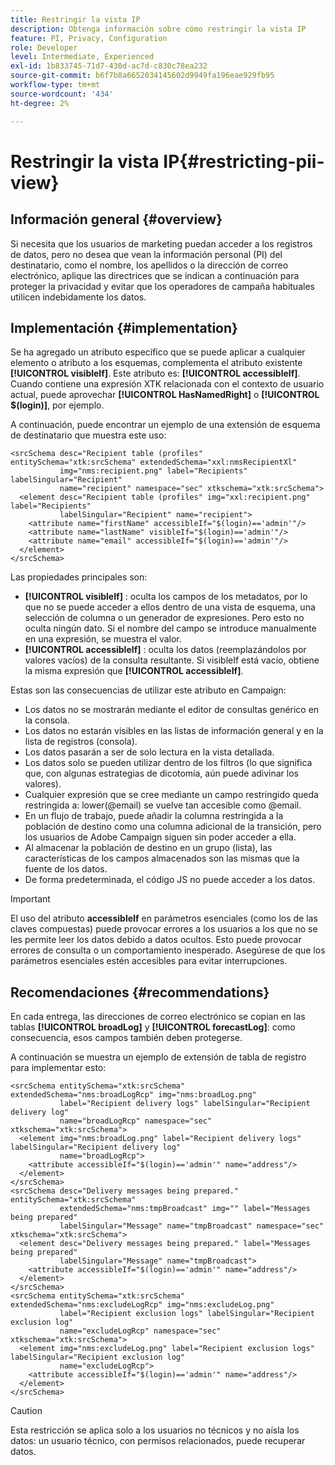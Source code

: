```yaml
---
title: Restringir la vista IP
description: Obtenga información sobre cómo restringir la vista IP
feature: PI, Privacy, Configuration
role: Developer
level: Intermediate, Experienced
exl-id: 1b833745-71d7-430d-ac7d-c830c78ea232
source-git-commit: b6f7b8a6652034145602d9949fa196eae929fb95
workflow-type: tm+mt
source-wordcount: '434'
ht-degree: 2%

---
```


# Restringir la vista IP{#restricting-pii-view}

## Información general {#overview}

Si necesita que los usuarios de marketing puedan acceder a los registros de datos, pero no desea que vean la información personal (PI) del destinatario, como el nombre, los apellidos o la dirección de correo electrónico, aplique las directrices que se indican a continuación para proteger la privacidad y evitar que los operadores de campaña habituales utilicen indebidamente los datos.

## Implementación {#implementation}

Se ha agregado un atributo específico que se puede aplicar a cualquier elemento o atributo a los esquemas, complementa el atributo existente **[!UICONTROL visibleIf]**. Este atributo es: **[!UICONTROL accessibleIf]**. Cuando contiene una expresión XTK relacionada con el contexto de usuario actual, puede aprovechar **[!UICONTROL HasNamedRight]** o **[!UICONTROL $(login)]**, por ejemplo.

A continuación, puede encontrar un ejemplo de una extensión de esquema de destinatario que muestra este uso:

```
<srcSchema desc="Recipient table (profiles" entitySchema="xtk:srcSchema" extendedSchema="xxl:nmsRecipientXl"
           img="nms:recipient.png" label="Recipients" labelSingular="Recipient"
           name="recipient" namespace="sec" xtkschema="xtk:srcSchema">
  <element desc="Recipient table (profiles" img="xxl:recipient.png" label="Recipients"
           labelSingular="Recipient" name="recipient">
    <attribute name="firstName" accessibleIf="$(login)=='admin'"/>
    <attribute name="lastName" visibleIf="$(login)=='admin'"/>
    <attribute name="email" accessibleIf="$(login)=='admin'"/>
  </element>
</srcSchema>
```

Las propiedades principales son:

* **[!UICONTROL visibleIf]** : oculta los campos de los metadatos, por lo que no se puede acceder a ellos dentro de una vista de esquema, una selección de columna o un generador de expresiones. Pero esto no oculta ningún dato. Si el nombre del campo se introduce manualmente en una expresión, se muestra el valor.
* **[!UICONTROL accessibleIf]** : oculta los datos (reemplazándolos por valores vacíos) de la consulta resultante. Si visibleIf está vacío, obtiene la misma expresión que **[!UICONTROL accessibleIf]**.

Estas son las consecuencias de utilizar este atributo en Campaign:

* Los datos no se mostrarán mediante el editor de consultas genérico en la consola.
* Los datos no estarán visibles en las listas de información general y en la lista de registros (consola).
* Los datos pasarán a ser de solo lectura en la vista detallada.
* Los datos solo se pueden utilizar dentro de los filtros (lo que significa que, con algunas estrategias de dicotomía, aún puede adivinar los valores).
* Cualquier expresión que se cree mediante un campo restringido queda restringida a: lower(@email) se vuelve tan accesible como @email.
* En un flujo de trabajo, puede añadir la columna restringida a la población de destino como una columna adicional de la transición, pero los usuarios de Adobe Campaign siguen sin poder acceder a ella.
* Al almacenar la población de destino en un grupo (lista), las características de los campos almacenados son las mismas que la fuente de los datos.
* De forma predeterminada, el código JS no puede acceder a los datos.

>[!IMPORTANT]
>
>El uso del atributo **accessibleIf** en parámetros esenciales (como los de las claves compuestas) puede provocar errores a los usuarios a los que no se les permite leer los datos debido a datos ocultos. Esto puede provocar errores de consulta o un comportamiento inesperado. Asegúrese de que los parámetros esenciales estén accesibles para evitar interrupciones.

## Recomendaciones {#recommendations}

En cada entrega, las direcciones de correo electrónico se copian en las tablas **[!UICONTROL broadLog]** y **[!UICONTROL forecastLog]**: como consecuencia, esos campos también deben protegerse.

A continuación se muestra un ejemplo de extensión de tabla de registro para implementar esto:

```
<srcSchema entitySchema="xtk:srcSchema" extendedSchema="nms:broadLogRcp" img="nms:broadLog.png"
           label="Recipient delivery logs" labelSingular="Recipient delivery log"
           name="broadLogRcp" namespace="sec" xtkschema="xtk:srcSchema">
  <element img="nms:broadLog.png" label="Recipient delivery logs" labelSingular="Recipient delivery log"
           name="broadLogRcp">
    <attribute accessibleIf="$(login)=='admin'" name="address"/>
  </element>
</srcSchema>
<srcSchema desc="Delivery messages being prepared." entitySchema="xtk:srcSchema"
           extendedSchema="nms:tmpBroadcast" img="" label="Messages being prepared"
           labelSingular="Message" name="tmpBroadcast" namespace="sec" xtkschema="xtk:srcSchema">
  <element desc="Delivery messages being prepared." label="Messages being prepared"
           labelSingular="Message" name="tmpBroadcast">
    <attribute accessibleIf="$(login)=='admin'" name="address"/>
  </element>
</srcSchema>
<srcSchema entitySchema="xtk:srcSchema" extendedSchema="nms:excludeLogRcp" img="nms:excludeLog.png"
           label="Recipient exclusion logs" labelSingular="Recipient exclusion log"
           name="excludeLogRcp" namespace="sec" xtkschema="xtk:srcSchema">
  <element img="nms:excludeLog.png" label="Recipient exclusion logs" labelSingular="Recipient exclusion log"
           name="excludeLogRcp">
    <attribute accessibleIf="$(login)=='admin'" name="address"/>
  </element>
</srcSchema>
```

>[!CAUTION]
>
>Esta restricción se aplica solo a los usuarios no técnicos y no aísla los datos: un usuario técnico, con permisos relacionados, puede recuperar datos.
